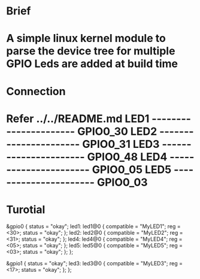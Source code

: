 # Brief
A simple linux kernel module to parse the device tree for multiple GPIO
Leds are added at build time
=============================
# Connection
Refer ../../README.md
LED1  ---------------------- GPIO0_30
LED2  ---------------------- GPIO0_31
LED3  ---------------------- GPIO0_48
LED4  ---------------------- GPIO0_05
LED5  ---------------------- GPIO0_03
=============================
# Turotial
&gpio0 {
	status = "okay";
	led1: led1@0 {
		compatible = "MyLED1";
		reg = <30>;
		status = "okay";
	};
	led2: led2@0 {
		compatible = "MyLED2";
		reg = <31>;
		status = "okay";
	};
	led4: led4@0 {
		compatible = "MyLED4";
		reg = <05>;
		status = "okay";
	};
	led5: led5@0 {
		compatible = "MyLED5";
		reg = <03>;
		status = "okay";
	};
};

&gpio1 {
	status = "okay";
	led3: led3@0 {
		compatible = "MyLED3";
		reg = <17>;
		status = "okay";
	};
};